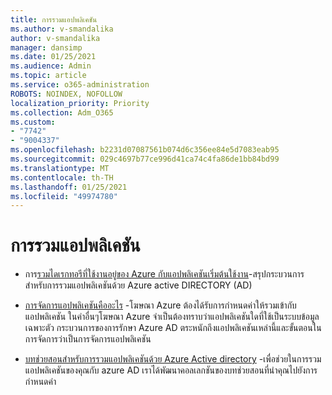 ```yaml
---
title: การรวมแอปพลิเคชัน
ms.author: v-smandalika
author: v-smandalika
manager: dansimp
ms.date: 01/25/2021
ms.audience: Admin
ms.topic: article
ms.service: o365-administration
ROBOTS: NOINDEX, NOFOLLOW
localization_priority: Priority
ms.collection: Adm_O365
ms.custom:
- "7742"
- "9004337"
ms.openlocfilehash: b2231d07087561b074d6c356ee84e5d7083eab95
ms.sourcegitcommit: 029c4697b77ce996d41ca74c4fa86de1bb84bd99
ms.translationtype: MT
ms.contentlocale: th-TH
ms.lasthandoff: 01/25/2021
ms.locfileid: "49974780"
---
```

# <a name="application--integration"></a>การรวมแอปพลิเคชัน

- การ[รวมไดเรกทอรีที่ใช้งานอยู่ของ Azure กับแอปพลิเคชันเริ่มต้นใช้งาน](https://docs.microsoft.com/azure/active-directory/manage-apps/plan-an-application-integration)-สรุปกระบวนการสำหรับการรวมแอปพลิเคชันด้วย Azure active DIRECTORY (AD)

- [การจัดการแอปพลิเคชันคืออะไร](https://docs.microsoft.com/azure/active-directory/manage-apps/what-is-application-management)  -โฆษณา Azure ต้องได้รับการกำหนดค่าให้รวมเข้ากับแอปพลิเคชัน ในคำอื่นๆโฆษณา Azure จำเป็นต้องทราบว่าแอปพลิเคชันใดที่ใช้เป็นระบบข้อมูลเฉพาะตัว กระบวนการของการรักษา Azure AD ตระหนักถึงแอปพลิเคชันเหล่านี้และขั้นตอนในการจัดการว่าเป็นการจัดการแอปพลิเคชัน

- [บทช่วยสอนสำหรับการรวมแอปพลิเคชันด้วย Azure Active directory](https://docs.microsoft.com/azure/active-directory/saas-apps/tutorial-list)  -เพื่อช่วยในการรวมแอปพลิเคชันของคุณกับ azure AD เราได้พัฒนาคอลเลกชันของบทช่วยสอนที่นำคุณไปยังการกำหนดค่า


